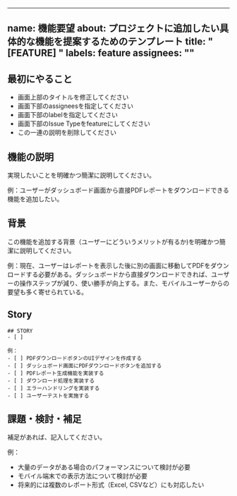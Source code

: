 ----
name: 機能要望
about: プロジェクトに追加したい具体的な機能を提案するためのテンプレート
title: "[FEATURE] "
labels: feature
assignees: ""
---

## 最初にやること
- 画面上部のタイトルを修正してください
- 画面下部のassigneesを指定してください
- 画面下部のlabelを指定してください
- 画面下部のIssue Typeをfeatureにしてください
- この一連の説明を削除してください

## 機能の説明

実現したいことを明確かつ簡潔に説明してください。

例：ユーザーがダッシュボード画面から直接PDFレポートをダウンロードできる機能を追加したい。

## 背景

この機能を追加する背景（ユーザーにどういうメリットが有るか)を明確かつ簡潔に説明してください。

例：現在、ユーザーはレポートを表示した後に別の画面に移動してPDFをダウンロードする必要がある。ダッシュボードから直接ダウンロードできれば、ユーザーの操作ステップが減り、使い勝手が向上する。また、モバイルユーザーからの要望も多く寄せられている。

## Story


```tasklist
## STORY
- [ ] 

例：
- [ ] PDFダウンロードボタンのUIデザインを作成する
- [ ] ダッシュボード画面にPDFダウンロードボタンを追加する
- [ ] PDFレポート生成機能を実装する
- [ ] ダウンロード処理を実装する
- [ ] エラーハンドリングを実装する
- [ ] ユーザーテストを実施する
```


## 課題・検討・補足

補足があれば、記入してください。

例：
- 大量のデータがある場合のパフォーマンスについて検討が必要
- モバイル端末での表示方法について検討が必要
- 将来的には複数のレポート形式（Excel, CSVなど）にも対応したい